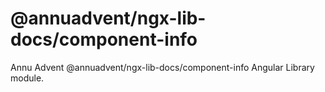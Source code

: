 
# @annuadvent/ngx-lib-docs/component-info

Annu Advent @annuadvent/ngx-lib-docs/component-info Angular Library module.
